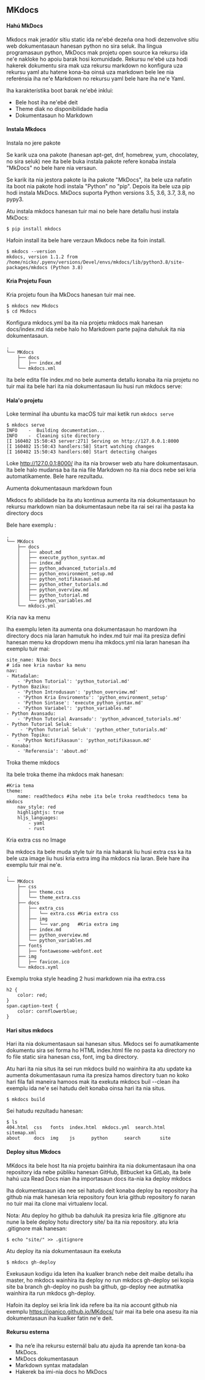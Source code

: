 ## MKdocs

#### Hahú MkDocs

Mkdocs mak jeradór sítiu static ida ne'ebé dezeña ona hodi dezenvolve sítiu web dokumentasaun hanesan python no sira seluk. Iha língua programasaun python, MkDocs mak projetu open source ka rekursu ida ne'e nakloke ho apoiu barak hosi komunidade. Rekursu ne'ebé uza hodi hakerek dokumentu sira mak uza rekursu markdown no konfigura uza rekursu yaml atu hatene kona-ba oinsá uza markdown bele lee nia referénsia iha ne'e Markdown no rekursu yaml bele hare iha ne'e Yaml.

Iha karakterístika boot barak ne'ebé inklui:

- Bele host iha ne'ebé deit
- Theme diak no disponibilidade hadia
- Dokumentasaun ho Markdown

#### Instala Mkdocs

Instala no jere pakote

Se karik uza ona pakote (hanesan  apt-get, dnf, homebrew, yum, chocolatey, no sira seluk) nee ita bele buka   instala pakote refere konaba instala "MkDocs" no bele hare nia versaun.

Se karik ita nia jestora pakote la iha pakote "MkDocs", ita bele uza nafatin ita boot nia pakote hodi instala "Python" no "pip". Depois ita bele uza pip hodi instala MkDocs. MkDocs suporta Python versions 3.5, 3.6, 3.7, 3.8, no pypy3.

Atu instala mkdocs hanesan tuir mai no bele hare detallu husi instala MkDocs:

    $ pip install mkdocs

Hafoin install ita bele hare verzaun Mkdocs nebe ita foin install.

    $ mkdocs --version
    mkdocs, version 1.1.2 from /home/nicko/.pyenv/versions/Devel/envs/mkdocs/lib/python3.8/site-packages/mkdocs (Python 3.8)

#### Kria Projetu Foun

Kria projetu foun iha MkDocs hanesan tuir mai nee.

    $ mkdocs new Mkdocs
    $ cd Mkdocs

Konfigura mkdocs.yml ba ita nia projetu mkdocs mak hanesan docs/index.md ida nebe halo ho  Markdown parte pajina dahuluk ita nia dokumentasaun. 

    .
    └── MKdocs
        ├── docs
        │   ├── index.md
        └── mkdocs.xml

Ita bele edita file index.md no bele aumenta detallu konaba ita nia projetu no tuir mai ita bele hari ita nia dokumentasaun liu husi run mkdocs serve:

#### Hala'o projetu
Loke terminal iha ubuntu ka macOS tuir mai ketik run `mkdocs serve`

    $ mkdocs serve
    INFO    -  Building documentation...
    INFO    -  Cleaning site directory
    [I 160402 15:50:43 server:271] Serving on http://127.0.0.1:8000
    [I 160402 15:50:43 handlers:58] Start watching changes
    [I 160402 15:50:43 handlers:60] Start detecting changes

 Loke  http://127.0.0.1:8000/ iha ita nia browser web atu hare dokumentasaun. Ita bele halo mudansa ba ita nia file Markdown no ita nia docs nebe sei kria automatikamente. Bele hare rezultadu.



Aumenta dokumentasaun markdown foun

Mkdocs fo abilidade ba ita atu kontinua aumenta ita nia dokumentasaun ho rekursu markdown nian ba dokumentasaun nebe ita rai sei rai iha pasta ka directory docs

Bele hare exemplu :

    .
    └── MKdocs
        ├── docs
        │   ├── about.md
        │   ├── execute_python_syntax.md
        │   ├── index.md
        │   ├── python_advanced_tutorials.md
        │   ├── python_environment_setup.md
        │   ├── python_notifikasaun.md
        │   ├── python_other_tutorials.md
        │   ├── python_overview.md
        │   ├── python_tutorial.md
        │   └── python_variables.md
        └── mkdocs.yml

Kria nav ka menu

Iha exemplu leten ita aumenta ona dokumentasaun ho mardown iha directory docs nia laran hamutuk ho index.md tuir mai ita presiza defini hanesan menu ka dropdown menu iha mkdocs.yml nia laran hanesan iha exemplu tuir mai:

    site_name: Niko Docs
    # ida nee kria navbar ka menu
    nav:
    - Matadalan:
        - 'Python Tutorial': 'python_tutorial.md'
    - Python Baziku:
        - 'Python Introdusaun': 'python_overview.md'
        - 'Python Kria Enviromentu': 'python_environment_setup'
        - 'Python Sintase': 'execute_python_syntax.md'
        - 'Python Variabel': 'python_variables.md'
    - Python Avansadu:
        - 'Python Tutorial Avansadu': 'python_advanced_tutorials.md'
    - Python Tutorial Seluk:
         - 'Python Tutorial Seluk': 'python_other_tutorials.md'
    - Python Topiku:
        - 'Python Notifikasaun': 'python_notifikasaun.md'
    - Konaba:
        - 'Referensia': 'about.md'

Troka theme mkdocs

Ita bele troka theme iha mkdocs mak hanesan:

    #Kria tema 
    theme:
        name: readthedocs #iha nebe ita bele troka readthedocs tema ba mkdocs
        nav_style: red
        highlightjs: true
        hljs_languages:
            - yaml
            - rust

Kria extra css no Image

Iha mkdocs ita bele muda style tuir ita nia hakarak liu husi extra css ka ita bele uza image liu husi kria extra img iha mkdocs nia laran. Bele hare iha exemplu tuir mai ne'e.

    .
    └── MKdocs
        ├── css
        │   ├── theme.css
        │   └── theme_extra.css
        ├── docs
        │   ├── extra_css
        │   │   └── extra.css #Kria extra css 
        │   ├── img
        │   │   └── var.png   #Kria extra img
        │   ├── index.md
        │   ├── python_overview.md
        │   └── python_variables.md
        ├── fonts
        │   ├── fontawesome-webfont.eot
        ├── img
        │   ├── favicon.ico
        └── mkdocs.xyml

Exemplu troka style heading 2 husi markdown nia iha extra.css

    h2 {
    	color: red;
    }
    span.caption-text {
        color: cornflowerblue;
    }

#### Hari situs mkdocs

Hari ita nia dokumentasaun sai hanesan situs. Mkdocs sei fo aumatikamente dokumentu sira sei forma ho HTML index.html file no pasta ka directory no fo file static sira hanesan css, font, img ba directory.

Atu hari ita nia situs ita sei run mkdocs build no wainhira ita atu update ka aumenta dokumentasaun ruma ita presiza hamos directory tuan no koko hari fila fali maneira hamoos mak ita exekuta mkdocs buil --clean iha exemplu ida ne'e sei hatudu deit konaba oinsa hari ita nia situs.

    $ mkdocs build 

Sei hatudu rezultadu hanesan:

    $ ls
    404.html  css	fonts  index.html  mkdocs.yml  search.html  sitemap.xml
    about	  docs	img    js	   python      search		site

#### Deploy situs Mkdocs

MKdocs ita bele host Ita nia projetu bainhira ita nia dokumentasaun iha ona repository ida nebe públiku hanesan GitHub, Bitbucket ka GitLab, ita bele hahú uza Read Docs nian iha importasaun docs ita-nia ka deploy mkdocs

Iha dokumentasaun ida nee sei hatudu deit konaba deploy ba repository iha github nia mak hanesan kria repository foun kria github repository fo naran no tuir mai ita clone mai virtualenv local.

Nota: Atu deploy ho github ba dahuluk ita presiza kria file .gitignore atu nune la bele deploy hotu directory site/ ba ita nia repository. atu kria .gitignore mak hanesan:

    $ echo "site/" >> .gitignore

Atu deploy ita nia dokumentasaun ita exekuta

    $ mkdocs gh-deploy

Exekusaun kodigu ida leten iha kualker branch nebe deit maibe detallu iha master, ho mkdocs wainhira ita  deploy no run mkdocs gh-deploy sei kopia site ba branch gh-deploy no push ba github, gp-deploy nee autmatika wainhira ita run mkdocs gh-deploy. 

Hafoin ita deploy sei kria link ida refere ba ita nia account github nia exemplu https://joanico.github.io/MKdocs/  tuir mai ita bele ona asesu ita nia dokumentasaun iha kualker fatin ne'e deit.

#### Rekursu esterna

- Iha neʼe iha rekursu esternál balu atu ajuda ita aprende tan kona-ba MkDocs.
- MkDocs dokumentasaun 
- Markdown syntax matadalan 
- Hakerek ba imi-nia docs ho MkDocs


